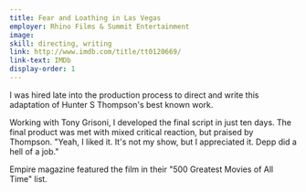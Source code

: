 ```yaml
---
title: Fear and Loathing in Las Vegas
employer: Rhino Films & Summit Entertainment
image: 
skill: directing, writing
link: http://www.imdb.com/title/tt0120669/
link-text: IMDb
display-order: 1
---
```


I was hired late into the production process to direct and write this adaptation of Hunter S Thompson's best known work.

Working with Tony Grisoni, I developed the final script in just ten days. The final product was met with mixed critical reaction, but praised by Thompson. "Yeah, I liked it. It's not my show, but I appreciated it. Depp did a hell of a job."

Empire magazine featured the film in their "500 Greatest Movies of All Time" list.